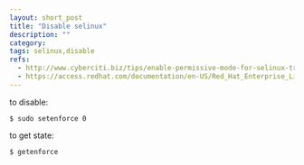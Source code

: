 ```yaml
---
layout: short_post
title: "Disable selinux"
description: ""
category:
tags: selinux,disable
refs:
  - http://www.cyberciti.biz/tips/enable-permissive-mode-for-selinux-troubleshooting-purpose.html
  - https://access.redhat.com/documentation/en-US/Red_Hat_Enterprise_Linux/6/html/Security-Enhanced_Linux/sect-Security-Enhanced_Linux-Working_with_SELinux-Enabling_and_Disabling_SELinux.html
---
```

to disable:

`$ sudo setenforce 0`

to get state:

`$ getenforce`
